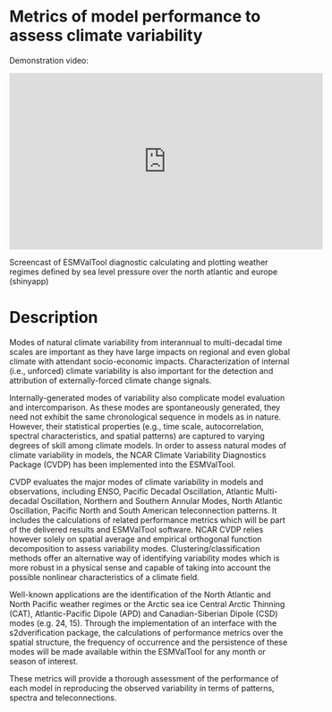 # Metrics of model performance to assess climate variability

Demonstration video:
<iframe width="560" height="315" src="https://www.youtube.com/embed/EZ7xHJNePKM" frameborder="0" allowfullscreen></iframe>

Screencast of ESMValTool diagnostic calculating and plotting weather regimes defined by sea level pressure over the north atlantic and europe (shinyapp)

# Description
Modes of natural climate variability from interannual to multi-decadal time scales are important as they have large impacts on regional and even global climate with attendant socio-economic impacts. Characterization of internal (i.e., unforced) climate variability is also important for the detection and attribution of externally-forced climate change signals. 

Internally-generated modes of variability also complicate model evaluation and intercomparison. As these modes are spontaneously generated, they need not exhibit the same chronological sequence in models as in nature. However, their statistical properties (e.g., time scale, autocorrelation, spectral characteristics, and spatial patterns) are captured to varying degrees of skill among climate models. 
In order to assess natural modes of climate variability in models, the NCAR Climate Variability Diagnostics Package (CVDP) has been implemented into the ESMValTool. 

CVDP evaluates the major modes of climate variability in models and observations, including ENSO, Pacific Decadal Oscillation, Atlantic Multi-decadal Oscillation, Northern and Southern Annular Modes, North Atlantic Oscillation, Pacific North and South American teleconnection patterns. 
It includes the calculations of related performance metrics which will be part of the delivered results and ESMValTool software. 
NCAR CVDP relies however solely on spatial average and empirical orthogonal function decomposition to assess variability modes. 
Clustering/classification methods offer an alternative way of identifying variability modes which is more robust in a physical sense and capable of taking into account the possible nonlinear characteristics of a climate field. 

Well-known applications are the identification of the North Atlantic and North Pacific weather regimes or the Arctic sea ice Central Arctic Thinning (CAT), Atlantic-Pacific Dipole (APD) and Canadian-Siberian Dipole (CSD) modes (e.g. 24, 15). 
Through the implementation of an interface with the s2dverification package, the calculations of performance metrics over the spatial structure, the frequency of occurrence and the persistence of these modes will be made available within the ESMValTool for any month or season of interest. 

These metrics will provide a thorough assessment of the performance of each model in reproducing the observed variability in terms of patterns, spectra and teleconnections.

